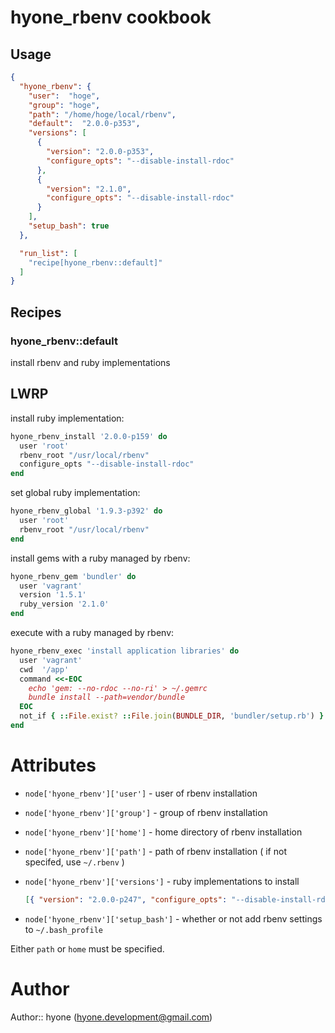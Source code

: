 # hyone_rbenv cookbook

## Usage

```json
{
  "hyone_rbenv": {
    "user":  "hoge",
    "group": "hoge",
    "path": "/home/hoge/local/rbenv",
    "default":  "2.0.0-p353",
    "versions": [
      {
        "version": "2.0.0-p353",
        "configure_opts": "--disable-install-rdoc"
      },
      {
        "version": "2.1.0",
        "configure_opts": "--disable-install-rdoc"
      }
    ],
    "setup_bash": true
  },

  "run_list": [
    "recipe[hyone_rbenv::default]"
  ]
}
```

## Recipes

### hyone_rbenv::default

install rbenv and ruby implementations

## LWRP

install ruby implementation:

```ruby
hyone_rbenv_install '2.0.0-p159' do
  user 'root'
  rbenv_root "/usr/local/rbenv"
  configure_opts "--disable-install-rdoc"
end
```

set global ruby implementation:

```ruby
hyone_rbenv_global '1.9.3-p392' do
  user 'root'
  rbenv_root "/usr/local/rbenv"
end
```

install gems with a ruby managed by rbenv:

```ruby
hyone_rbenv_gem 'bundler' do
  user 'vagrant'
  version '1.5.1'
  ruby_version '2.1.0'
end
```

execute with a ruby managed by rbenv:

```ruby
hyone_rbenv_exec 'install application libraries' do
  user 'vagrant'
  cwd  '/app'
  command <<-EOC
    echo 'gem: --no-rdoc --no-ri' > ~/.gemrc
    bundle install --path=vendor/bundle
  EOC
  not_if { ::File.exist? ::File.join(BUNDLE_DIR, 'bundler/setup.rb') }
end
```

# Attributes

- `node['hyone_rbenv']['user']` - user of rbenv installation

- `node['hyone_rbenv']['group']` - group of rbenv installation

- `node['hyone_rbenv']['home']` - home directory of rbenv installation

- `node['hyone_rbenv']['path']` - path of rbenv installation ( if not specifed, use `~/.rbenv` )

- `node['hyone_rbenv']['versions']` - ruby implementations to install
  ```json
  [{ "version": "2.0.0-p247", "configure_opts": "--disable-install-rdoc" }]
  ```

- `node['hyone_rbenv']['setup_bash']` - whether or not add rbenv settings to `~/.bash_profile`

Either `path` or `home` must be specified.

# Author

Author:: hyone (<hyone.development@gmail.com>)
